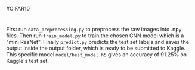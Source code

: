#CIFAR10
#
First run `data_preprocessing.py` to preprocess the raw images into .npy files.
Then run `train_model.py` to train the chosen CNN model which is a "mini ResNet".
Finally `predict.py` predicts the test set labels and saves the output inside the output folder, which is ready to be submitted to Kaggle.
This specific model `model/best_model.h5` gives an accuracy of 91.25% on Kaggle's test set.
